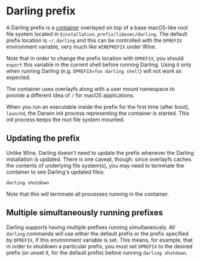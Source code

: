 # Darling prefix

A Darling prefix is a [container](internals/basics/containerization.md) overlayed on top of a base macOS-like root file system located in `$installation_prefix/libexec/darling`. The default prefix location is `~/.darling` and this can be controlled with the `DPREFIX` environment variable, very much like `WINEPREFIX` under Wine.

Note that in order to change the prefix location with `DPREFIX`, you should `export` this variable in the current shell before running Darling. Using it only when running Darling (e.g. `DPREFIX=foo darling shell`) will not work as expected.

The container uses overlayfs along with a user mount namespace to provide a different idea of `/` for macOS applications.

When you run an executable inside the prefix for the first time (after boot), `launchd`, the Darwin init process representing the container is started. This init process keeps the root file system mounted.

## Updating the prefix

Unlike Wine, Darling doesn't need to update the prefix whenever the Darling installation is updated. There is one caveat, though: since overlayfs caches the contents of underlying file system(s), you may need to terminate the container to see Darling's updated files:

```
darling shutdown
```

Note that this will terminate all processes running in the container.

## Multiple simultaneously running prefixes

Darling supports having multiple prefixes running simultaneously. All `darling` commands will use either the default prefix or the prefix specified by `DPREFIX`, if this environment variable is set. This means, for example, that in order to shutdown a particular prefix, you must set `DPREFIX` to the desired prefix (or unset it, for the default prefix) before running `darling shutdown`.
